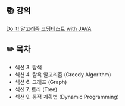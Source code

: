 ## 📚 강의

[Do it! 알고리즘 코딩테스트 with JAVA](https://inf.run/A3932)

## ✏️ 목차

- 섹션 3. 탐색
- 섹션 4. 탐욕 알고리즘 (Greedy Algorithm)
- 섹션 6. 그래프 (Graph)
- 섹션 7. 트리 (Tree)
- 섹션 9. 동적 계획법 (Dynamic Programming)
